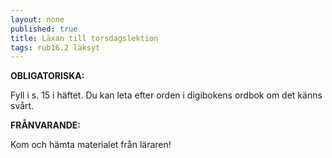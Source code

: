 ```yaml
---
layout: none
published: true
title: Läxan till torsdagslektion
tags: rub16.2 läksyt
---
```

**OBLIGATORISKA:**

Fyll i s. 15 i häftet. Du kan leta efter orden i digibokens ordbok om det känns svårt.

**FRÅNVARANDE:**

Kom och hämta materialet från läraren!

